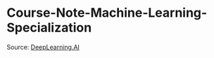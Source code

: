 # Course-Note-Machine-Learning-Specialization  
Source: [DeepLearning.AI](https://DeepLearning.AI/)  
